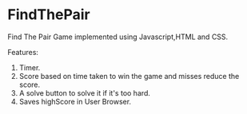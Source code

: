 # FindThePair
Find The Pair Game implemented using Javascript,HTML and CSS.

Features:
1) Timer.
2) Score based on time taken to win the game and misses reduce the score.
3) A solve button to solve it if it's too hard.
4) Saves highScore in User Browser.
